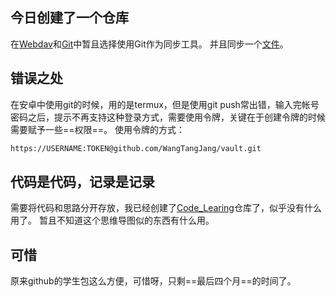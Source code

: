 ## 今日创建了一个仓库
在[Webdav](http://47.115.210.98:5244/)和[Git](https://git-scm.com/book/en/v2)中暂且选择使用Git作为同步工具。
并且同步一个[文件](README)。
## 错误之处
在安卓中使用git的时候，用的是termux，但是使用git push常出错，输入完帐号密码之后，提示不再支持这种登录方式，需要使用令牌，关键在于创建令牌的时候需要赋予一些==权限==。
使用令牌的方式：
```bash
https://USERNAME:TOKEN@github.com/WangTangJang/vault.git
```
## 代码是代码，记录是记录
需要将代码和思路分开存放，我已经创建了[Code_Learing](https://github.com/WangTangJang/Code-Learning)仓库了，似乎没有什么用了。
暂且不知道这个思维导图似的东西有什么用。
## 可惜
原来github的学生包这么方便，可惜呀，只剩==最后四个月==的时间了。
